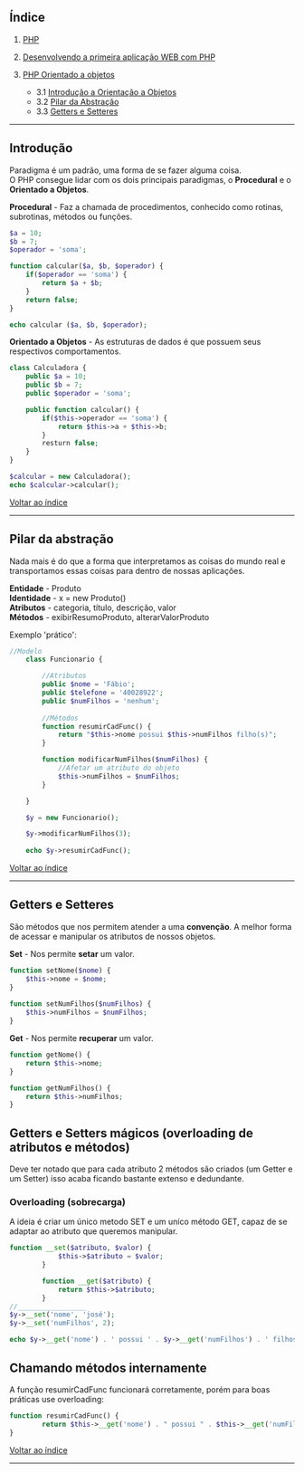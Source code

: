 ## <a name="indice">Índice</a>

1. [PHP](https://github.com/comicodarko/Lab-PHP)
    
2. [Desenvolvendo a primeira aplicação WEB com PHP](https://github.com/comicodarko/HelpDesk)

3. [PHP Orientado a objetos]()
    - 3.1 [Introdução a Orientação a Objetos](#parte03-1)
    - 3.2 [Pilar da Abstração](#parte03-2)
    - 3.3 [Getters e Setteres](#parte03-3)
****

## <a name="parte03-1">Introdução</a>

Paradigma é um padrão, uma forma de se fazer alguma coisa.  
O PHP consegue lidar com os dois principais paradigmas, o **Procedural** e o **Orientado a Objetos**.

**Procedural** - Faz a chamada de procedimentos, conhecido como rotinas, subrotinas, métodos ou funções.
```php
$a = 10;
$b = 7;
$operador = 'soma';

function calcular($a, $b, $operador) {
    if($operador == 'soma') {
        return $a + $b;
    }
    return false;
}

echo calcular ($a, $b, $operador);
```

**Orientado a Objetos** - As estruturas de dados é que possuem seus respectivos comportamentos.
```php
class Calculadora {
    public $a = 10;
    public $b = 7;
    public $operador = 'soma';

    public function calcular() {
        if($this->operador == 'soma') {
            return $this->a + $this->b;
        }
        resturn false;
    }
}

$calcular = new Calculadora();
echo $calcular->calcular();
```

[Voltar ao índice](#indice)

****

## <a name="parte03-2">Pilar da abstração</a>

Nada mais é do que a forma que interpretamos as coisas do mundo real e transportamos essas coisas para dentro de nossas aplicações.

**Entidade** - Produto  
**Identidade** - x = new Produto()  
**Atributos** - categoria, título, descrição, valor  
**Métodos** - exibirResumoProduto, alterarValorProduto

Exemplo 'prático':
```php
//Modelo
    class Funcionario {

        //Atributos 
        public $nome = 'Fábio';
        public $telefone = '40028922';
        public $numFilhos = 'nenhum';
        
        //Métodos
        function resumirCadFunc() {
            return "$this->nome possui $this->numFilhos filho(s)";
        }

        function modificarNumFilhos($numFilhos) {
			//Afetar um atributo do objeto   
			$this->numFilhos = $numFilhos;
        }

    }

    $y = new Funcionario();

	$y->modificarNumFilhos(3);
	
    echo $y->resumirCadFunc();
```

[Voltar ao índice](#indice)

****

## <a name="parte03-3">Getters e Setteres</a>

São métodos que nos permitem atender a uma **convenção**. A melhor forma de acessar e manipular os atributos de nossos objetos.

**Set** - Nos permite **setar** um valor.
```php
function setNome($nome) {
    $this->nome = $nome;
}
        
function setNumFilhos($numFilhos) {
    $this->numFilhos = $numFilhos;
}
```
**Get** - Nos permite **recuperar** um valor.
```php
function getNome() {
    return $this->nome;
}

function getNumFilhos() {
    return $this->numFilhos;
}
```

## Getters e Setters mágicos (overloading de atributos e métodos) 

Deve ter notado que para cada atributo 2 métodos são criados (um Getter e um Setter) isso acaba ficando bastante extenso e dedundante.

### Overloading (sobrecarga)
A ideia é criar um único metodo SET e um uníco método GET, capaz de se adaptar ao atributo que queremos manipular.

```php
function __set($atributo, $valor) {
            $this->$atributo = $valor;
        }

        function __get($atributo) {
            return $this->$atributo;
        }
//_________________
$y->__set('nome', 'josé');
$y->__set('numFilhos', 2);

echo $y->__get('nome') . ' possui ' . $y->__get('numFilhos') . ' filhos.';

```

## Chamando métodos internamente

A função resumirCadFunc funcionará corretamente, porém para boas práticas use overloading:

```php
function resumirCadFunc() {
        return $this->__get('nome') . " possui " . $this->__get('numFilhos') . " filhos(s)";
}
```

[Voltar ao índice](#indice)

****

